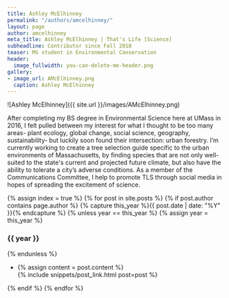 ```yaml
---
title: Ashley McElhinney
permalink: "/authors/amcelhinney/"
layout: page
author: amcelhinney
meta_title: Ashley McElhinney | That's Life [Science]
subheadline: Contributor since Fall 2018
teaser: MS student in Environmental Conservation
header:
  image_fullwidth: you-can-delete-me-header.png
gallery:
- image_url: AMcElhinney.png
  caption: Ashley McElhinney
---
```


![Ashley McElhinney]({{ site.url }}/images/AMcElhinney.png)


After completing my BS degree in Environmental Science here at UMass in 2016, I felt pulled between my interest for what I thought to be too many areas- plant ecology, global change, social science, geography, sustainability- but luckily soon found their intersection: urban forestry. I’m currently working to create a tree selection guide specific to the urban environments of Massachusetts, by finding species that are not only well-suited to the state's current and projected future climate, but also have the ability to tolerate a city’s adverse conditions. As a member of the Communications Committee, I help to promote TLS through social media in hopes of spreading the excitement of science.

{% assign index = true %}
{% for post in site.posts %}
{% if post.author contains page.author %}
{% capture this_year %}{{ post.date | date: "%Y" }}{% endcapture %}
{% unless year == this_year %}
{% assign year = this_year %}
<h3>{{ year }}</h3>
{% endunless %}
<ul style="list-style-type:disc">
 <li> 
 {% assign content = post.content %} 
 <article>
 {% include snippets/post_link.html post=post %}
 </article>
 </li>
</ul>
{% endif %}
{% endfor %}

